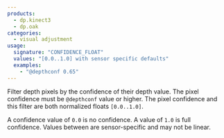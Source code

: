 ```yaml
---
products:
  - dp.kinect3
  - dp.oak
categories:
  - visual adjustment
usage:
  signature: "CONFIDENCE_FLOAT"
  values: "[0.0..1.0] with sensor specific defaults"
  examples:
    - "@depthconf 0.65"
---
```


Filter depth pixels by the confidence of their depth value.
The pixel confidence must be `@depthconf` value or higher.
The pixel confidence and this filter are both normalized floats `[0.0..1.0]`.

A confidence value of `0.0` is no confidence. A value of `1.0` is full confidence.
Values between are sensor-specific and may not be linear.
